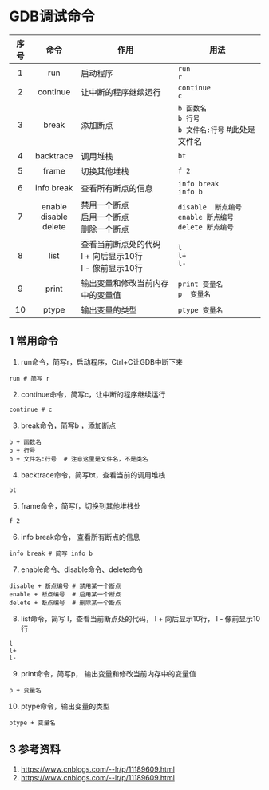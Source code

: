 # GDB调试命令      

序号|命令|作用|用法
:-:|:-:|-|-
1|run|启动程序|`run`<br>`r`
2|continue|让中断的程序继续运行|`continue`<br>`c`
3|break|添加断点|`b 函数名`<br>`b 行号`<br>`b 文件名:行号`    #此处是文件名
4|backtrace|调用堆栈|`bt`
5|frame|切换其他堆栈|`f 2`
6|info break|查看所有断点的信息|`info break`<br>`info b`
7|enable<br>disable<br>delete|禁用一个断点<br>启用一个断点<br>删除一个断点|`disable  断点编号`<br>`enable 断点编号`<br>`delete 断点编号`
8|list|查看当前断点处的代码<br>l + 向后显示10行<br>l - 像前显示10行|`l`<br>`l+`<br>`l-`
9|print|输出变量和修改当前内存中的变量值|`print 变量名`<br>`p  变量名`
10|ptype|输出变量的类型|`ptype 变量名`

## 1 常用命令   
1. run命令，简写r，启动程序，Ctrl+C让GDB中断下来   
```shell
run # 简写 r 
```
2. continue命令，简写c，让中断的程序继续运行   
```shell
continue # c
```
3. break命令，简写b ，添加断点  
```shell
b + 函数名  
b + 行号
b + 文件名:行号  # 注意这里是文件名，不是类名    
```
4. backtrace命令，简写bt，查看当前的调用堆栈    
```shell
bt
```
5. frame命令，简写f，切换到其他堆栈处    
```shell
f 2
```
6. info break命令， 查看所有断点的信息   
```shell
info break # 简写 info b
```

7. enable命令、disable命令、delete命令    
```shell
disable + 断点编号 # 禁用某一个断点
enable + 断点编号  # 启用某一个断点
delete + 断点编号  # 删除某一个断点
```
8. list命令，简写 l，查看当前断点处的代码， l + 向后显示10行， l - 像前显示10行   
```shell
l
l+  
l-
```
9. print命令，简写p， 输出变量和修改当前内存中的变量值   
```shell
p + 变量名
```
10. ptype命令，输出变量的类型    
```shell
ptype + 变量名
```

## 3 参考资料   
1. https://www.cnblogs.com/--lr/p/11189609.html     
2. https://www.cnblogs.com/--lr/p/11189609.html   
